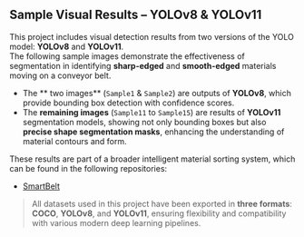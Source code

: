 ## Sample Visual Results – YOLOv8 & YOLOv11

This project includes visual detection results from two versions of the YOLO model: **YOLOv8** and **YOLOv11**.  
The following sample images demonstrate the effectiveness of segmentation in identifying **sharp-edged** and **smooth-edged** materials moving on a conveyor belt.

- The ** two images** (`Sample1` & `Sample2`) are outputs of **YOLOv8**, which provide bounding box detection with confidence scores.
- The **remaining images** (`Sample11` to `Sample15`) are results of **YOLOv11** segmentation models, showing not only bounding boxes but also **precise shape segmentation masks**, enhancing the understanding of material contours and form.

These results are part of a broader intelligent material sorting system, which can be found in the following repositories:


- [SmartBelt](https://github.com/ETCE-LAB/SmartBelt)


> All datasets used in this project have been exported in **three formats**:  
**COCO**, **YOLOv8**, and **YOLOv11**, ensuring flexibility and compatibility with various modern deep learning pipelines.

